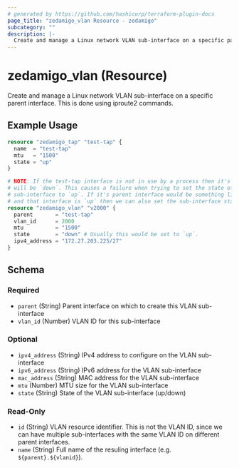```yaml
---
# generated by https://github.com/hashicorp/terraform-plugin-docs
page_title: "zedamigo_vlan Resource - zedamigo"
subcategory: ""
description: |-
  Create and manage a Linux network VLAN sub-interface on a specific parent interface. This is done using iproute2 commands.
---
```


# zedamigo_vlan (Resource)

Create and manage a Linux network VLAN sub-interface on a specific parent interface. This is done using iproute2 commands.

## Example Usage

```terraform
resource "zedamigo_tap" "test-tap" {
  name  = "test-tap"
  mtu   = "1500"
  state = "up"
}

# NOTE: If the test-tap interface is not in use by a process then it's state
# will be `down`. This causes a failure when trying to set the state of the
# sub-interface to `up`. If it's parent interface would be something like `eth0`
# and that interface is `up` then we can also set the sub-interface state to `up`.
resource "zedamigo_vlan" "v2000" {
  parent       = "test-tap"
  vlan_id      = 2000
  mtu          = "1500"
  state        = "down" # Usually this would be set to `up`.
  ipv4_address = "172.27.203.225/27"
}
```

<!-- schema generated by tfplugindocs -->
## Schema

### Required

- `parent` (String) Parent interface on which to create this VLAN sub-interface
- `vlan_id` (Number) VLAN ID for this sub-interface

### Optional

- `ipv4_address` (String) IPv4 address to configure on the VLAN sub-interface
- `ipv6_address` (String) IPv6 address for the VLAN sub-interface
- `mac_address` (String) MAC address for the VLAN sub-interface
- `mtu` (Number) MTU size for the VLAN sub-interface
- `state` (String) State of the VLAN sub-interface (up/down)

### Read-Only

- `id` (String) VLAN resource identifier. This is not the VLAN ID, since we can have multiple sub-interfaces with the same VLAN ID on different parent interfaces.
- `name` (String) Full name of the resuling interface (e.g. `${parent}.${vlanid}`).
